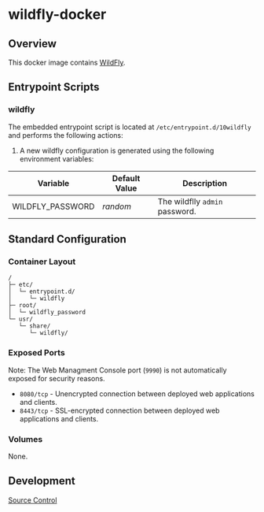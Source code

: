 # wildfly-docker

## Overview

This docker image contains [WildFly](https://wildfly.org/).

## Entrypoint Scripts

### wildfly

The embedded entrypoint script is located at `/etc/entrypoint.d/10wildfly` and performs the following actions:

1. A new wildfly configuration is generated using the following environment variables:

 | Variable | Default Value | Description |
 | ---------| ------------- | ----------- |
 | WILDFLY_PASSWORD | _random_ | The wildflly `admin` password. |

## Standard Configuration

### Container Layout

```
/
├─ etc/
│  └─ entrypoint.d/
│     └─ wildfly
├─ root/
│  └─ wildfly_password
└─ usr/
   └─ share/
      └─ wildfly/
```

### Exposed Ports

Note: The Web Managment Console port (`9990`) is not automatically exposed for security reasons.

* `8080/tcp` - Unencrypted connection between deployed web applications and clients.
* `8443/tcp` - SSL-encrypted connection between deployed web applications and clients.

### Volumes

None.

## Development

[Source Control](https://github.com/crashvb/wildfly-docker)

